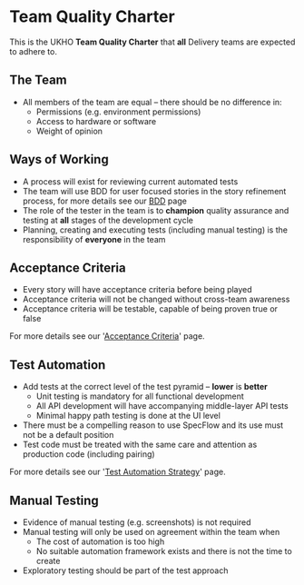 # Team Quality Charter
This is the UKHO **Team Quality Charter** that **all** Delivery teams are expected to adhere to. 

## The Team

 - All members of the team are equal – there should be no difference in:   
	 - Permissions (e.g. environment permissions)
	 - Access to hardware or software
	 - Weight of opinion
	 
 ## Ways of Working

 - A process will exist for reviewing current automated tests
 - The team will use BDD for user focused stories in the story refinement process, for more details see our [BDD](bdd.md) page
 - The role of the tester in the team is to **champion** quality assurance and testing at **all** stages of the development cycle
 - Planning, creating and executing tests (including manual testing) is the responsibility of **everyone** in the team

## Acceptance Criteria

 - Every story will have acceptance criteria before being played
 - Acceptance criteria will not be changed without cross-team awareness
 - Acceptance criteria will be testable, capable of being proven true or false

For more details see our '[Acceptance Criteria](acceptance-criteria.md)' page.

## Test Automation

 - Add tests at the correct level of the test pyramid – **lower** is **better**
 	- Unit testing is mandatory for all functional development
 	- All API development will have accompanying middle-layer API tests
 	- Minimal happy path testing is done at the UI level
 - There must be a compelling reason to use SpecFlow and its use must not be a default position
 - Test code must be treated with the same care and attention as production code (including pairing)
 
 For more details see our '[Test Automation Strategy](test-automation-strategy.md)' page.

## Manual Testing

 - Evidence of manual testing (e.g. screenshots) is not required
 - Manual testing will only be used on agreement within the team when
	 - The cost of automation is too high
	 - No suitable automation framework exists and there is not the time to create
 - Exploratory testing should be part of the test approach
